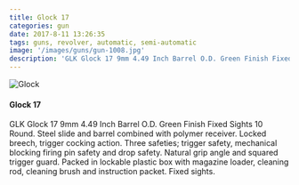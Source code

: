 ```yaml
---
title: Glock 17
categories: gun
date: 2017-8-11 13:26:35
tags: guns, revolver, automatic, semi-automatic
image: '/images/guns/gun-1008.jpg'
description: 'GLK Glock 17 9mm 4.49 Inch Barrel O.D. Green Finish Fixed Sights 10 Round. Steel slide and barrel combined with polymer receiver.'
---
```


<div>
<img src="/images/guns/gun-1008.jpg" alt="Glock" />
</div>

#### Glock 17
GLK Glock 17 9mm 4.49 Inch Barrel O.D. Green Finish Fixed Sights 10 Round. Steel slide and barrel combined with polymer receiver. Locked breech, trigger cocking action. Three safeties; trigger safety, mechanical blocking firing pin safety and drop safety. Natural grip angle and squared trigger guard. Packed in lockable plastic box with magazine loader, cleaning rod, cleaning brush and instruction packet. Fixed sights.
